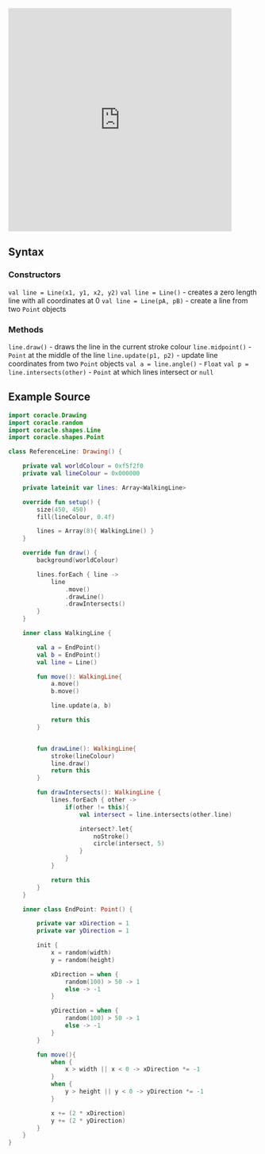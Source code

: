 <iframe
	border=0
	frameborder=0
	height=450
	width=450 
	src="https://orllewin.github.io/coracle/embed/line.html">
</iframe>

## Syntax

### Constructors

`val line = Line(x1, y1, x2, y2)`
`val line = Line()` - creates a zero length line with all coordinates at 0
`val line = Line(pA, pB)` - create a line from two `Point` objects

### Methods

`line.draw()` - draws the line in the current stroke colour
`line.midpoint()` - `Point` at the middle of the line
`line.update(p1, p2)` - update line coordinates from two `Point` objects
`val a = line.angle()` - `Float`
`val p = line.intersects(other)` - `Point` at which lines intersect or `null`

## Example Source
```kotlin
import coracle.Drawing
import coracle.random
import coracle.shapes.Line
import coracle.shapes.Point

class ReferenceLine: Drawing() {

    private val worldColour = 0xf5f2f0
    private val lineColour = 0x000000

    private lateinit var lines: Array<WalkingLine>

    override fun setup() {
        size(450, 450)
        fill(lineColour, 0.4f)

        lines = Array(8){ WalkingLine() }
    }

    override fun draw() {
        background(worldColour)

        lines.forEach { line ->
            line
                .move()
                .drawLine()
                .drawIntersects()
        }
    }

    inner class WalkingLine {

        val a = EndPoint()
        val b = EndPoint()
        val line = Line()

        fun move(): WalkingLine{
            a.move()
            b.move()

            line.update(a, b)

            return this
        }


        fun drawLine(): WalkingLine{
            stroke(lineColour)
            line.draw()
            return this
        }

        fun drawIntersects(): WalkingLine {
            lines.forEach { other ->
                if(other != this){
                    val intersect = line.intersects(other.line)

                    intersect?.let{
                        noStroke()
                        circle(intersect, 5)
                    }
                }
            }

            return this
        }
    }

    inner class EndPoint: Point() {

        private var xDirection = 1
        private var yDirection = 1

        init {
            x = random(width)
            y = random(height)

            xDirection = when {
                random(100) > 50 -> 1
                else -> -1
            }

            yDirection = when {
                random(100) > 50 -> 1
                else -> -1
            }
        }

        fun move(){
            when {
                x > width || x < 0 -> xDirection *= -1
            }
            when {
                y > height || y < 0 -> yDirection *= -1
            }

            x += (2 * xDirection)
            y += (2 * yDirection)
        }
    }
}
```